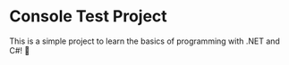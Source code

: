 # Console Test Project

This is a simple project to learn the basics of programming with .NET and C#! 🚀
